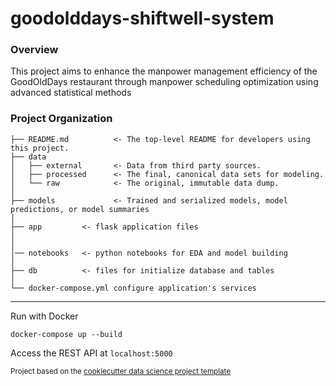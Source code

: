 # goodolddays-shiftwell-system

### Overview

This project aims to enhance the manpower management efficiency of the GoodOldDays restaurant through manpower scheduling optimization using advanced statistical methods

### Project Organization

    ├── README.md          <- The top-level README for developers using this project.
    ├── data
    │   ├── external       <- Data from third party sources.
    │   ├── processed      <- The final, canonical data sets for modeling.
    │   └── raw            <- The original, immutable data dump.
    │
    ├── models             <- Trained and serialized models, model predictions, or model summaries
    │
    ├── app         <- flask application files
    │
    │
    │── notebooks   <- python notebooks for EDA and model building
    │
    ├── db          <- files for initialize database and tables
    │
    └── docker-compose.yml configure application's services

---

Run with Docker

`docker-compose up --build`

Access the REST API at `localhost:5000`

<p><small>Project based on the <a target="_blank" href="https://drivendata.github.io/cookiecutter-data-science/">cookiecutter data science project template</a></p>

